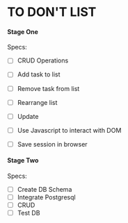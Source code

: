 # TO DON'T LIST

#### Stage One

Specs:
- [ ] CRUD Operations
 - [ ] Add task to list
 - [ ] Remove task from list
 - [ ] Rearrange list
 - [ ] Update


- [ ] Use Javascript to interact with DOM
- [ ] Save session in browser



#### Stage Two

Specs:

 - [ ] Create DB Schema
 - [ ] Integrate Postgresql
 - [ ] CRUD
 - [ ] Test DB
